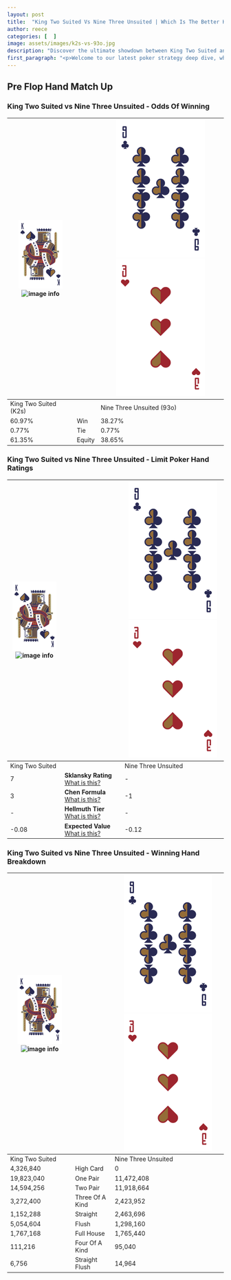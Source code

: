 ```yaml
---
layout: post
title:  "King Two Suited Vs Nine Three Unsuited | Which Is The Better Hand In Poker? A Complete Guide"
author: reece
categories: [  ]
image: assets/images/k2s-vs-93o.jpg
description: "Discover the ultimate showdown between King Two Suited and Nine Three Unsuited in poker! Uncover the odds, strategies, and scenarios where one hand triumphs over the other. Get ready to up your poker game with this thrilling analysis."
first_paragraph: "<p>Welcome to our latest poker strategy deep dive, where we're pitting two distinct hands against each other in a high-stakes showdown: King Two Suited vs Nine Three Unsuited.</p><p>In the dynamic world of poker, every decision counts, and knowing which hand holds the upper hand is key to your success at the table.</p><p>In this article, we'll dissect these two hands, explore the scenarios where one dominates the other, and equip you with the knowledge to make strategic choices that can tip the odds in your favor.</p><p>Get ready to unravel the intriguing dynamics of these poker hands and elevate your game to new heights.</p>"
---
```




[comment]: # (sp0)

## Pre Flop Hand Match Up

<div class="table hand-ratings" markdown="1"> 



### King Two Suited vs Nine Three Unsuited - Odds Of Winning


    
| ![image info](assets/images/hand1/K.png) ![image info](assets/images/hand1/2s.png) |  | ![image info](assets/images/hand2/9.png) ![image info](assets/images/hand2/3o.png) |
| -------- | -------- | -------- |
| King Two Suited (K2s) |  | Nine Three Unsuited (93o) |
| 60.97% | Win | 38.27% |
| 0.77% | Tie | 0.77% |
| 61.35% | Equity | 38.65% |




[comment]: # (sp1)



### King Two Suited vs Nine Three Unsuited - Limit Poker Hand Ratings


    
| ![image info](assets/images/hand1/K.png) ![image info](assets/images/hand1/2s.png) |  | ![image info](assets/images/hand2/9.png) ![image info](assets/images/hand2/3o.png) |
| -------- | -------- | -------- |
| King Two Suited |  | Nine Three Unsuited |
| 7 | **Sklansky Rating** [What is this?](/sklansky-rating-explained) | - |
| 3 | **Chen Formula** [What is this?](/chen-formula-explained) | -1 |
| - | **Hellmuth Tier** [What is this?](/Hellmuth-tier-explained) | - |
| -0.08 | **Expected Value** [What is this?](/expected-value-explained) | -0.12 |




[comment]: # (sp2)



### King Two Suited vs Nine Three Unsuited - Winning Hand Breakdown


    
| ![image info](assets/images/hand1/K.png) ![image info](assets/images/hand1/2s.png) |  | ![image info](assets/images/hand2/9.png) ![image info](assets/images/hand2/3o.png) |
| -------- | -------- | -------- |
| King Two Suited |  | Nine Three Unsuited |
| 4,326,840 | High Card | 0 |
| 19,823,040 | One Pair | 11,472,408 |
| 14,594,256 | Two Pair | 11,918,664 |
| 3,272,400 | Three Of A Kind | 2,423,952 |
| 1,152,288 | Straight | 2,463,696 |
| 5,054,604 | Flush | 1,298,160 |
| 1,767,168 | Full House | 1,765,440 |
| 111,216 | Four Of A Kind | 95,040 |
| 6,756 | Straight Flush | 14,964 |




[comment]: # (sp3)



</div>

[comment]: # (sp4)



[comment]: # (sp5)

